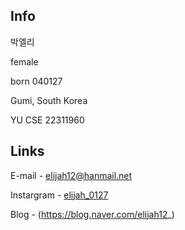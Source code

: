 ## Info
박엘리

female

born 040127

Gumi, South Korea

YU CSE 22311960

## Links
E-mail - elijah12@hanmail.net

Instargram - [elijah_0127](https://www.instagram.com/elijah_0127/)

Blog - (https://blog.naver.com/elijah12_)


<!--
**elijah0127/elijah0127** is a ✨ _special_ ✨ repository because its `README.md` (this file) appears on your GitHub profile.

Here are some ideas to get you started:

- 🔭 I’m currently working on ...
- 🌱 I’m currently learning ...
- 👯 I’m looking to collaborate on ...
- 🤔 I’m looking for help with ...
- 💬 Ask me about ...
- 📫 How to reach me: ...
- 😄 Pronouns: ...
- ⚡ Fun fact: ...
-->
